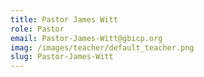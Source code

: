 ```yaml
---
title: Pastor James Witt
role: Pastor
email: Pastor-James-Witt@gbicp.org
imag: /images/teacher/default_teacher.png
slug: Pastor-James-Witt
---
```


